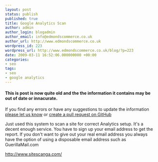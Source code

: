 ```yaml
---
layout: post
status: publish
published: true
title: Google Analytics Scan
author: admin
author_login: blogadmin
author_email: info@edmondscommerce.co.uk
author_url: http://www.edmondscommerce.co.uk
wordpress_id: 223
wordpress_url: http://www.edmondscommerce.co.uk/blog/?p=223
date: 2009-03-11 16:52:06.000000000 +00:00
categories:
- seo
tags:
- seo
- google analytics
---
```

<div class="oldpost"><h4>This is post is now quite old and the the information it contains may be out of date or innacurate.</h4>
<p>
If you find any errors or have any suggestions to update the information <a href="http://edmondscommerce.github.io/contact-us/index.html">please let us know</a>
or <a href="https://github.com/edmondscommerce/edmondscommerce.github.io">create a pull request on GitHub</a>
</p>
</div>
Just used this system to scan a site for correct Analytics setup. It's a decent enough service. You have to sign up your email address to get the report. If you don't want to give out your real email address you always have the option of using a disposable email address such as GuerillaMail.com

<a href="http://www.sitescanga.com/" rel="nofollow">http://www.sitescanga.com/</a> 
